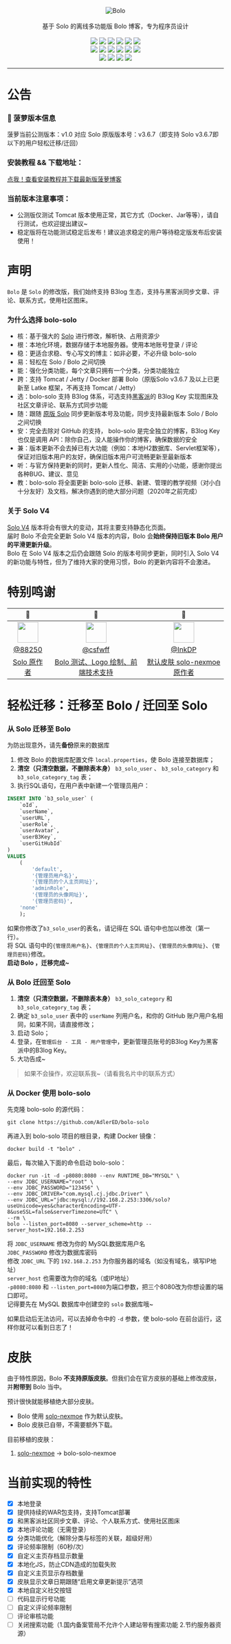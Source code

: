 <p align = "center">
<img alt="Bolo" src="bolo-logo-256.png">
<br><br>
基于 Solo 的离线多功能版 Bolo 博客，专为程序员设计
<br><br>
<img src="http://img.shields.io/badge/license-AGPLv3-orange.svg?style=flat-square">
<img src="https://img.shields.io/github/last-commit/AdlerED/bolo-solo.svg?style=flat-square">
<img src="https://img.shields.io/github/issues-pr-closed/AdlerED/bolo-solo.svg?style=flat-square">
<img src="https://img.shields.io/github/downloads/AdlerED/bolo-solo/total?style=flat-square">
<img src="https://img.shields.io/github/v/release/AdlerED/bolo-solo?style=flat-square">
<img src="https://img.shields.io/github/commit-activity/y/AdlerED/bolo-solo?style=flat-square">
<br>
<img src="https://img.shields.io/github/languages/code-size/AdlerED/bolo-solo.svg?style=flat-square">
<img src="https://img.shields.io/github/repo-size/AdlerED/bolo-solo?style=flat-square">
<img src="https://img.shields.io/github/languages/count/AdlerED/bolo-solo?style=flat-square">
<img src="https://img.shields.io/github/languages/top/AdlerED/bolo-solo?style=flat-square">
<img src="https://img.shields.io/github/issues/AdlerED/bolo-solo?style=flat-square">
<img src="https://img.shields.io/github/issues-closed-raw/AdlerED/bolo-solo?style=flat-square">
<br>
<img src="https://img.shields.io/github/followers/AdlerED?style=social">
<img src="https://img.shields.io/github/forks/AdlerED/bolo-solo?style=social">
<img src="https://img.shields.io/github/stars/AdlerED/bolo-solo?style=social">
<img src="https://img.shields.io/github/watchers/AdlerED/bolo-solo?style=social">
</p>

****

# 公告

### :tada: 菠萝版本信息
菠萝当前公测版本：v1.0
对应 Solo 原版版本号：v3.6.7（即支持 Solo v3.6.7即以下的用户轻松迁移/迁回）

### 安装教程 && 下载地址：

[点我！查看安装教程并下载最新版菠萝博客](https://github.com/AdlerED/bolo-solo/releases)

### 当前版本注意事项：

* 公测版仅测试 Tomcat 版本使用正常，其它方式（Docker、Jar等等），请自行测试，也欢迎提出建议~
* 稳定版将在功能测试稳定后发布！建议追求稳定的用户等待稳定版发布后安装使用！

# 声明

`Bolo` 是 `Solo` 的修改版，我们始终支持 B3log 生态，支持与黑客派同步文章、评论、联系方式，使用社区图床。  

### 为什么选择 bolo-solo

* 核：基于强大的 [Solo](https://github.com/88250/solo) 进行修改，解析快、占用资源少
* 根：本地化环境，数据存储于本地服务器。使用本地账号登录 / 评论
* 稳：更适合求稳、专心写文的博主：如非必要，不必升级 bolo-solo
* 易：轻松在 Solo / Bolo 之间切换
* 能：强化分类功能，每个文章只拥有一个分类，分类功能独立
* 跨：支持 Tomcat / Jetty / Docker 部署 Bolo（原版Solo v3.6.7 及以上已更新至 Latke 框架，不再支持 Tomcat / Jetty）
* 选：bolo-solo 支持 B3log 体系，可选支持[黑客派](https://hacpai.com)的 B3log Key 实现图床及社区文章评论、联系方式同步功能
* 随：跟随 [原版 Solo](https://github.com/88250/solo) 同步更新版本号及功能，同步支持最新版本 Solo / Bolo 之间切换
* 安：完全去除对 GitHub 的支持， bolo-solo 是完全独立的博客，B3log Key 也仅是调用 API：除你自己，没人能操作你的博客，确保数据的安全
* 兼：版本更新不会去掉已有大功能（例如：本地H2数据库、Servlet框架等），保证对旧版本用户的友好，确保旧版本用户可流畅更新至最新版本
* 听：与官方保持更新的同时，更新人性化、简洁、实用的小功能，感谢你提出各种BUG、建议、意见
* 教：bolo-solo 将全面更新 bolo-solo 迁移、新建、管理的教学视频（对小白十分友好）及文档，解决你遇到的绝大部分问题（2020年之前完成）

### 关于 Solo V4

[Solo V4](https://hacpai.com/article/1571544590916) 版本将会有很大的变动，其将主要支持静态化页面。  
届时 Bolo 不会完全更新 Solo V4 版本的内容，Bolo 会**始终保持旧版本 Bolo 用户的平滑更新升级**。  
Bolo 在 Solo V4 版本之后仍会跟随 Solo 的版本号同步更新，同时引入 Solo V4 的新功能与特性，但为了维持大家的使用习惯，Bolo 的更新内容将不会激进。  

# 特别鸣谢

|:construction_worker:|:construction_worker:|:construction_worker:|
|:-------------------:|:-------------------:|:-------------------:|
|<img height='48' width='48' src='https://avatars3.githubusercontent.com/u/873584?v=4'>|<img height='48' width='48' src='https://avatars0.githubusercontent.com/u/14257327?v=4'>|<img height='48' width='48' src='https://avatars1.githubusercontent.com/u/23192332?v=4'>|
|[@88250](https://github.com/88250)|[@csfwff](https://github.com/csfwff)|[@InkDP](https://github.com/InkDP)|
|[Solo 原作者](https://hacpai.com)|[Bolo 测试、Logo 绘制、前端技术支持](https://sszsj.top)|[默认皮肤 solo-nexmoe 原作者](https://inkdp.cn)|

# 轻松迁移：迁移至 Bolo / 迁回至 Solo

### 从 Solo 迁移至 Bolo

为防出现意外，请先**备份**原来的数据库
1. 修改 Bolo 的数据库配置文件 `local.properties`，使 Bolo 连接至数据库；
2. **清空（只清空数据，不删除表本身）** `b3_solo_user` 、 `b3_solo_category` 和 `b3_solo_category_tag` 表；
3. 执行SQL语句，在用户表中新建一个管理员用户：
```sql
INSERT INTO `b3_solo_user` (
	`oId`,
	`userName`,
	`userURL`,
	`userRole`,
	`userAvatar`,
	`userB3Key`,
	`userGitHubId` 
)
VALUES
	(
		'default',
		'{管理员用户名}',
		'{管理员的个人主页网址}',
		'adminRole',
		'{管理员的头像网址}',
		'{管理员密码}',
	'none' 
	);
```
如果你修改了`b3_solo_user`的表名，请记得在 SQL 语句中也加以修改（第一行）。  
将 SQL 语句中的`{管理员用户名}`、`{管理员的个人主页网址}`、`{管理员的头像网址}`、`{管理员密码}`修改。  
**启动 Bolo ，迁移完成~**

### 从 Bolo 迁回至 Solo

1. **清空（只清空数据，不删除表本身）** `b3_solo_category` 和 `b3_solo_category_tag` 表；
2. 确定 `b3_solo_user` 表中的 `userName` 列用户名，和你的 GitHub 账户用户名相同，如果不同，请直接修改；
3. 启动 Solo；
4. 登录，在`管理后台 - 工具 - 用户管理`中，更新管理员账号的B3log Key为黑客派中的B3log Key。
5. 大功告成~

> 如果不会操作，欢迎联系我~（请看我名片中的联系方式）
>
### 从 Docker 使用 bolo-solo

先克隆 bolo-solo 的源代码：

```shell script
git clone https://github.com/AdlerED/bolo-solo
```

再进入到 bolo-solo 项目的根目录，构建 Docker 镜像：

```shell script
docker build -t "bolo" .
```

最后，每次输入下面的命令启动 bolo-solo：

```shell script
docker run -it -d -p8080:8080 --env RUNTIME_DB="MYSQL" \
--env JDBC_USERNAME="root" \
--env JDBC_PASSWORD="123456" \
--env JDBC_DRIVER="com.mysql.cj.jdbc.Driver" \
--env JDBC_URL="jdbc:mysql://192.168.2.253:3306/solo?useUnicode=yes&characterEncoding=UTF-8&useSSL=false&serverTimezone=UTC" \
--rm \
bolo --listen_port=8080 --server_scheme=http --server_host=192.168.2.253
```

将 `JDBC_USERNAME` 修改为你的 MySQL数据库用户名  
`JDBC_PASSWORD` 修改为数据库密码  
修改 `JDBC_URL` 下的 `192.168.2.253` 为你服务器的域名（如没有域名，填写IP地址）  
`server_host` 也需要改为你的域名（或IP地址）  
`-p8080:8080` 和 `--listen_port=8080`为端口参数，把三个8080改为你想设置的端口即可。  
记得要先在 MySQL 数据库中创建空的 `solo` 数据库哦~  

如果启动后无法访问，可以去掉命令中的 `-d` 参数，使 bolo-solo 在前台运行，这样你就可以看到日志了！

# 皮肤

由于特性原因，Bolo **不支持原版皮肤**。但我们会在官方皮肤的基础上修改皮肤，并**附带到** Bolo 当中。

预计很快就能移植绝大部分皮肤。

* Bolo 使用 [solo-nexmoe](https://github.com/Programming-With-Love/solo-nexmoe) 作为默认皮肤。
* Bolo 皮肤已自带，不需要额外下载。

目前移植的皮肤：

1. [solo-nexmoe](https://github.com/Programming-With-Love/solo-nexmoe) → bolo-solo-nexmoe

# 当前实现的特性

- [x] 本地登录
- [x] 提供持续的WAR包支持，支持Tomcat部署
- [x] 和黑客派社区同步文章、评论、个人联系方式、使用社区图床
- [x] 本地评论功能（无需登录）
- [x] 分类功能优化（解除分类与标签的关联，超级好用）
- [x] 评论频率限制（60秒/次）
- [x] 自定义主页存档显示数量
- [x] 本地化JS，防止CDN造成的加载失败
- [x] 自定义主页显示存档数量
- [x] 皮肤显示文章日期跟随“启用文章更新提示”选项
- [x] 本地自定义社交按钮
- [ ] 代码显示行号功能
- [ ] 自定义评论频率限制
- [ ] 评论审核功能
- [ ] 关闭搜索功能（1.国内备案管局不允许个人建站带有搜索功能 2.节约服务器资源）
